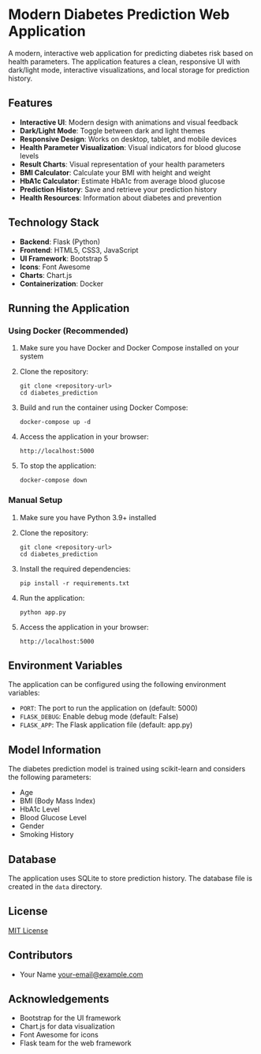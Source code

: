 # Modern Diabetes Prediction Web Application

A modern, interactive web application for predicting diabetes risk based on health parameters. The application features a clean, responsive UI with dark/light mode, interactive visualizations, and local storage for prediction history.

## Features

- **Interactive UI**: Modern design with animations and visual feedback
- **Dark/Light Mode**: Toggle between dark and light themes
- **Responsive Design**: Works on desktop, tablet, and mobile devices
- **Health Parameter Visualization**: Visual indicators for blood glucose levels
- **Result Charts**: Visual representation of your health parameters
- **BMI Calculator**: Calculate your BMI with height and weight
- **HbA1c Calculator**: Estimate HbA1c from average blood glucose
- **Prediction History**: Save and retrieve your prediction history
- **Health Resources**: Information about diabetes and prevention

## Technology Stack

- **Backend**: Flask (Python)
- **Frontend**: HTML5, CSS3, JavaScript
- **UI Framework**: Bootstrap 5
- **Icons**: Font Awesome
- **Charts**: Chart.js
- **Containerization**: Docker

## Running the Application

### Using Docker (Recommended)

1. Make sure you have Docker and Docker Compose installed on your system

2. Clone the repository:
   ```
   git clone <repository-url>
   cd diabetes_prediction
   ```

3. Build and run the container using Docker Compose:
   ```
   docker-compose up -d
   ```

4. Access the application in your browser:
   ```
   http://localhost:5000
   ```

5. To stop the application:
   ```
   docker-compose down
   ```

### Manual Setup

1. Make sure you have Python 3.9+ installed

2. Clone the repository:
   ```
   git clone <repository-url>
   cd diabetes_prediction
   ```

3. Install the required dependencies:
   ```
   pip install -r requirements.txt
   ```

4. Run the application:
   ```
   python app.py
   ```

5. Access the application in your browser:
   ```
   http://localhost:5000
   ```

## Environment Variables

The application can be configured using the following environment variables:

- `PORT`: The port to run the application on (default: 5000)
- `FLASK_DEBUG`: Enable debug mode (default: False)
- `FLASK_APP`: The Flask application file (default: app.py)

## Model Information

The diabetes prediction model is trained using scikit-learn and considers the following parameters:

- Age
- BMI (Body Mass Index)
- HbA1c Level
- Blood Glucose Level
- Gender
- Smoking History

## Database

The application uses SQLite to store prediction history. The database file is created in the `data` directory.

## License

[MIT License](LICENSE)

## Contributors

- Your Name <your-email@example.com>

## Acknowledgements

- Bootstrap for the UI framework
- Chart.js for data visualization
- Font Awesome for icons
- Flask team for the web framework
